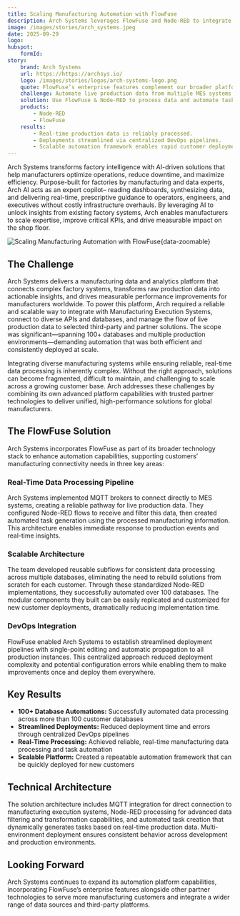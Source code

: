 ```yaml
---
title: Scaling Manufacturing Automation with FlowFuse
description: Arch Systems leverages FlowFuse and Node-RED to integrate MES systems, automate 100+ databases, and deliver scalable, real-time manufacturing data processing.
image: /images/stories/arch_systems.jpeg
date: 2025-09-29
logo:
hubspot:
    formId: 
story:
    brand: Arch Systems
    url: https://https://archsys.io/
    logo: /images/stories/logos/arch-systems-logo.png
    quote: FlowFuse’s enterprise features complement our broader platform strategy, helping us scale automation and streamline deployments across complex manufacturing environments. The ability to edit once and deploy everywhere has added real efficiency to how we manage integrations.
    challenge: Automate live production data from multiple MES systems at scale.
    solution: Use FlowFuse & Node-RED to process data and automate tasks across databases.
    products:
        - Node-RED
        - FlowFuse
    results:
        - Real-time production data is reliably processed.
        - Deployments streamlined via centralized DevOps pipelines.
        - Scalable automation framework enables rapid customer deployment.
---
```


Arch Systems transforms factory intelligence with AI-driven solutions that help manufacturers optimize operations, reduce downtime, and maximize efficiency. Purpose-built for factories by manufacturing and data experts, Arch AI acts as an expert copilot– reading dashboards, synthesizing data, and delivering real-time, prescriptive guidance to operators, engineers, and executives without costly infrastructure overhauls. By leveraging AI to unlock insights from existing factory systems, Arch enables manufacturers to scale expertise, improve critical KPIs, and drive measurable impact on the shop floor.

![Scaling Manufacturing Automation with FlowFuse](./images/stories/arch_systems_engineer.png "Scaling Manufacturing Automation with FlowFuse"){data-zoomable}

## The Challenge
Arch Systems delivers a manufacturing data and analytics platform that connects complex factory systems, transforms raw production data into actionable insights, and drives measurable performance improvements for manufacturers worldwide. To power this platform, Arch required a reliable and scalable way to integrate with Manufacturing Execution Systems, connect to diverse APIs and databases, and manage the flow of live production data to selected third-party and partner solutions. The scope was significant—spanning 100+ databases and multiple production environments—demanding automation that was both efficient and consistently deployed at scale.

Integrating diverse manufacturing systems while ensuring reliable, real-time data processing is inherently complex. Without the right approach, solutions can become fragmented, difficult to maintain, and challenging to scale across a growing customer base. Arch addresses these challenges by combining its own advanced platform capabilities with trusted partner technologies to deliver unified, high-performance solutions for global manufacturers.

## The FlowFuse Solution
Arch Systems incorporates FlowFuse as part of its broader technology stack to enhance automation capabilities, supporting customers’ manufacturing connectivity needs in three key areas:

### Real-Time Data Processing Pipeline
Arch Systems implemented MQTT brokers to connect directly to MES systems, creating a reliable pathway for live production data. They configured Node-RED flows to receive and filter this data, then created automated task generation using the processed manufacturing information. This architecture enables immediate response to production events and real-time insights.

### Scalable Architecture
The team developed reusable subflows for consistent data processing across multiple databases, eliminating the need to rebuild solutions from scratch for each customer. Through these standardized Node-RED implementations, they successfully automated over 100 databases. The modular components they built can be easily replicated and customized for new customer deployments, dramatically reducing implementation time.

### DevOps Integration
FlowFuse enabled Arch Systems to establish streamlined deployment pipelines with single-point editing and automatic propagation to all production instances. This centralized approach reduced deployment complexity and potential configuration errors while enabling them to make improvements once and deploy them everywhere.

## Key Results
- **100+ Database Automations:** Successfully automated data processing across more than 100 customer databases
- **Streamlined Deployments:** Reduced deployment time and errors through centralized DevOps pipelines
- **Real-Time Processing:** Achieved reliable, real-time manufacturing data processing and task automation
- **Scalable Platform:** Created a repeatable automation framework that can be quickly deployed for new customers

## Technical Architecture
The solution architecture includes MQTT integration for direct connection to manufacturing execution systems, Node-RED processing for advanced data filtering and transformation capabilities, and automated task creation that dynamically generates tasks based on real-time production data. Multi-environment deployment ensures consistent behavior across development and production environments.

## Looking Forward
Arch Systems continues to expand its automation platform capabilities, incorporating FlowFuse’s enterprise features alongside other partner technologies to serve more manufacturing customers and integrate a wider range of data sources and third-party platforms.